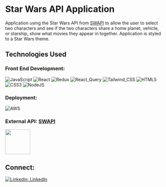 # Star Wars API Application

Application using the Star Wars API from [SWAPI](https://swapi.dev/) to allow the user to select two characters and see if the two characters share a home planet, vehicle, or starship, show what movies they appear in together. Application is styled to a Star Wars theme.

## Technologies Used

### Front End Development:

![JavaScript](https://img.shields.io/badge/javascript-%23323330.svg?style=for-the-badge&logo=javascript&logoColor=%23F7DF1E)
![React](https://img.shields.io/badge/react-%2320232a.svg?style=for-the-badge&logo=react&logoColor=%2361DAFB)
![Redux](https://img.shields.io/badge/Redux-593D88?style=for-the-badge&logo=redux&logoColor=white)
![React_Query](https://img.shields.io/badge/React_Query-CA4245?style=for-the-badge&logo=react-router&logoColor=white)
![Tailwind_CSS](https://img.shields.io/badge/Tailwind_CSS-38B2AC?style=for-the-badge&logo=tailwind-css&logoColor=white)
![HTML5](https://img.shields.io/badge/html5-%23E34F26.svg?style=for-the-badge&logo=html5&logoColor=white)
![CSS3](https://img.shields.io/badge/css3-%231572B6.svg?style=for-the-badge&logo=css3&logoColor=white)
![NodeJS](https://img.shields.io/badge/node.js-6DA55F?style=for-the-badge&logo=node.js&logoColor=white)

### Deployment:

![AWS](https://img.shields.io/badge/AWS-%23FF9900.svg?style=for-the-badge&logo=amazon-aws&logoColor=white)

### External API: [SWAPI](https://swapi.dev/)

<img src="https://upload.wikimedia.org/wikipedia/commons/5/5a/Star_Wars_Logo..png" width="80" height="80">

## Connect:

[![Linkedin: LinkedIn](https://img.shields.io/badge/linkedin-%230077B5.svg?style=for-the-badge&logo=linkedin&logoColor=white&link=https://www.linkedin.com/in/lbrian-phaml/)](https://www.linkedin.com/in/lbrian-phaml/)
